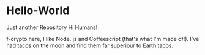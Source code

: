 # Hello-World
Just another Repository
Hi Humans!

f-crypto here, I like Node. js and Coffeescript (that's what I'm made of!).
I've had tacos on the moon and find them far superiour to Earth tacos.
